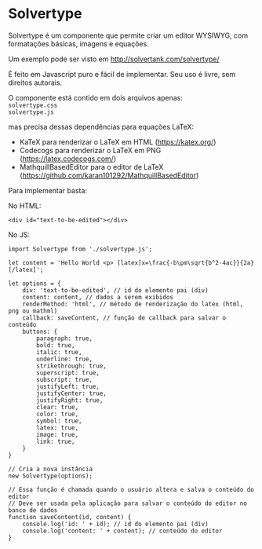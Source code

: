 # Solvertype

Solvertype é um componente que permite criar um editor WYSIWYG, com formatações básicas, imagens e equações.

Um exemplo pode ser visto em http://solvertank.com/solvertype/  

É feito em Javascript puro e fácil de implementar. Seu uso é livre, sem direitos autorais.

O componente está contido em dois arquivos apenas:  
`solvertype.css`  
`solvertype.js`  

mas precisa dessas dependências para equações LaTeX:

- KaTeX para renderizar o LaTeX em HTML (https://katex.org/)  
- Codecogs para renderizar o LaTeX em PNG (https://latex.codecogs.com/)  
- MathquillBasedEditor para o editor de LaTeX (https://github.com/karan101292/MathquillBasedEditor)  

Para implementar basta:

No HTML:

```
<div id="text-to-be-edited"></div>
```

No JS:

```
import Solvertype from './solvertype.js';

let content = 'Hello World <p> [latex]x=\frac{-b\pm\sqrt{b^2-4ac}}{2a}[/latex]';

let options = {
    div: 'text-to-be-edited', // id do elemento pai (div)
    content: content, // dados a serem exibidos
    renderMethod: 'html', // método de renderização do latex (html, png ou mathml)
    callback: saveContent, // função de callback para salvar o conteúdo
    buttons: {
        paragraph: true,
        bold: true,
        italic: true,
        underline: true,
        strikethrough: true,
        superscript: true,
        subscript: true,
        justifyLeft: true,
        justifyCenter: true,
        justifyRight: true,
        clear: true,
        color: true,
        symbol: true,
        latex: true,
        image: true,
        link: true,
    }
}

// Cria a nova instância
new Solvertype(options);

// Essa função é chamada quando o usuário altera e salva o conteúdo do editor
// Deve ser usada pela aplicação para salvar o conteúdo do editor no banco de dados
function saveContent(id, content) {
    console.log('id: ' + id); // id do elemento pai (div)
    console.log('content: ' + content); // conteúdo do editor
}

```
